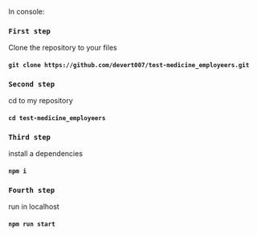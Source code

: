 In console:

### `First step`
Clone the repository to your files
#### `git clone https://github.com/devert007/test-medicine_employeers.git`
### `Second step`
cd to my repository
#### `cd test-medicine_employeers`
### `Third step`
install a dependencies
#### `npm i`
### `Fourth step`
run in localhost
#### `npm run start`



